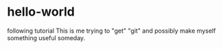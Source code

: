 # hello-world
following tutorial
This is me trying to "get" "git" and possibly make myself something useful someday.

